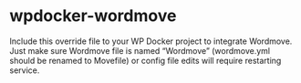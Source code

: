 # wpdocker-wordmove
Include this override file to your WP Docker project to integrate Wordmove.  Just make sure Wordmove file is named “Wordmove” (wordmove.yml should be renamed to Movefile) or config file edits will require restarting service.
